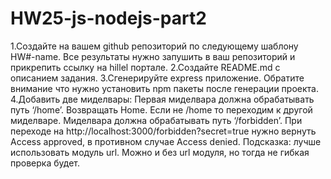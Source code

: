 # HW25-js-nodejs-part2
1.Создайте на вашем github репозиторий по следующему шаблону HW#-name. Все результаты нужно запушить в ваш репозиторий и прикрепить ссылку на hillel портале.
2.Создайте README.md с описанием задания.
3.Сгенерируйте express приложение. Обратите внимание что нужно установить npm пакеты после генерации проекта.
4.Добавить две миделвары:
  Первая миделвара должна обрабатывать путь ‘/home’. Возвращать Home. Если не /home то переходим к другой миделваре.
  Миделвара должна обрабатывать путь ‘/forbidden’. При переходе на http://localhost:3000/forbidden?secret=true нужно вернуть Access approved, в противном случае Access denied. 
  Подсказка: лучше использовать модуль url. Можно и без url модуля, но тогда не гибкая проверка будет.
